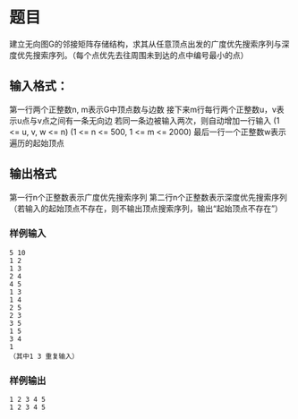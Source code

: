 # 题目
建立无向图G的邻接矩阵存储结构，求其从任意顶点出发的广度优先搜索序列与深度优先搜索序列。（每个点优先去往周围未到达的点中编号最小的点）

## 输入格式：

第一行两个正整数n, m表示G中顶点数与边数
接下来m行每行两个正整数u，v表示u点与v点之间有一条无向边
若同一条边被输入两次，则自动增加一行输入
(1 <= u, v, w <= n)
(1 <= n <= 500, 1 <= m <= 2000)
最后一行一个正整数w表示遍历的起始顶点

## 输出格式
第一行n个正整数表示广度优先搜索序列
第二行n个正整数表示深度优先搜索序列
（若输入的起始顶点不存在，则不输出顶点搜索序列，输出“起始顶点不存在”）

### 样例输入
```
5 10
1 2
1 3
2 4
4 5
1 3
1 4
2 5
2 3
3 5
1 5
3 4
1
（其中1 3 重复输入）
```
### 样例输出
```
1 2 3 4 5
1 2 3 4 5
```
